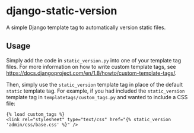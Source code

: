 # django-static-version
A simple Django template tag to automatically version static files.

## Usage
Simply add the code in `static_version.py` into one of your template tag files. For more information on how to write custom template tags, see https://docs.djangoproject.com/en/1.8/howto/custom-template-tags/.

Then, simply use the `static_version` template tag in place of the default `static` template tag. For example, if you had included the `static_version` template tag in `templatetags/custom_tags.py` and wanted to include a CSS file:

```
{% load custom_tags %}
<link rel="stylesheet" type="text/css" href="{% static_version 'admin/css/base.css' %}" />
```
